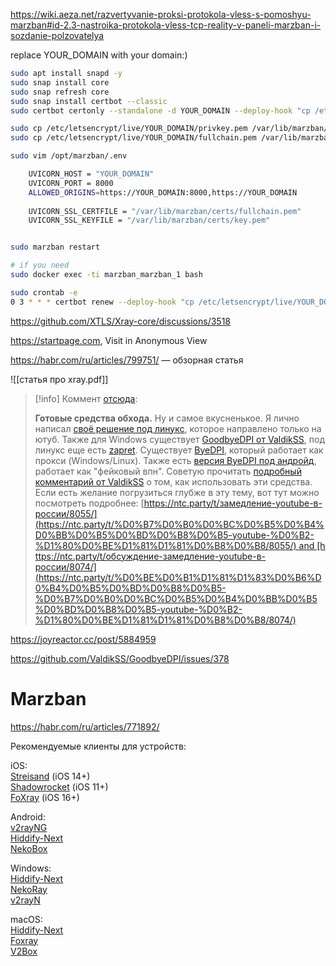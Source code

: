 https://wiki.aeza.net/razvertyvanie-proksi-protokola-vless-s-pomoshyu-marzban#id-2.3-nastroika-protokola-vless-tcp-reality-v-paneli-marzban-i-sozdanie-polzovatelya

replace YOUR_DOMAIN with your domain:)

```bash
sudo apt install snapd -y
sudo snap install core
sudo snap refresh core
sudo snap install certbot --classic
sudo certbot certonly --standalone -d YOUR_DOMAIN --deploy-hook "cp /etc/letsencrypt/live/YOUR_DOMAIN/privkey.pem /var/lib/marzban/certs/key.pem && cp /etc/letsencrypt/live/YOUR_DOMAIN/fullchain.pem /var/lib/marzban/certs/fullchain.pem"

sudo cp /etc/letsencrypt/live/YOUR_DOMAIN/privkey.pem /var/lib/marzban/certs/key.pem
sudo cp /etc/letsencrypt/live/YOUR_DOMAIN/fullchain.pem /var/lib/marzban/certs/fullchain.pem

sudo vim /opt/marzban/.env

	UVICORN_HOST = "YOUR_DOMAIN"
	UVICORN_PORT = 8000
	ALLOWED_ORIGINS=https://YOUR_DOMAIN:8000,https://YOUR_DOMAIN
	
	UVICORN_SSL_CERTFILE = "/var/lib/marzban/certs/fullchain.pem"
	UVICORN_SSL_KEYFILE = "/var/lib/marzban/certs/key.pem"


sudo marzban restart

# if you need
sudo docker exec -ti marzban_marzban_1 bash

sudo crontab -e
0 3 * * * certbot renew --deploy-hook "cp /etc/letsencrypt/live/YOUR_DOMAIN/privkey.pem /var/lib/marzban/certs/key.pem && cp /etc/letsencrypt/live/YOUR_DOMAIN/fullchain.pem /var/lib/marzban/certs/fullchain.pem"
```

https://github.com/XTLS/Xray-core/discussions/3518

https://startpage.com, Visit in Anonymous View

https://habr.com/ru/articles/799751/ — обзорная статья

![[статья про xray.pdf]]


>[!info] Коммент [отсюда](https://habr.com/ru/articles/832678/):
>
>**Готовые средства обхода.** Ну и самое вкусненькое. Я лично написал [своё решение под линукс](https://github.com/Waujito/youtubeUnblock), которое направлено только на ютуб. Также для Windows существует [GoodbyeDPI от ValdikSS](https://github.com/ValdikSS/GoodbyeDPI), под линукс еще есть [zapret](https://github.com/bol-van/zapret). Существует [ByeDPI](https://github.com/hufrea/byedpi), который работает как прокси (Windows/Linux). Также есть [версия ByeDPI под андройд](https://github.com/dovecoteescapee/ByeDPIAndroid), работает как "фейковый впн". Советую прочитать [подробный комментарий от ValdikSS](https://github.com/yt-dlp/yt-dlp/issues/10443#issuecomment-2248940967) о том, как использовать эти средства. Если есть желание погрузиться глубже в эту тему, вот тут можно посмотреть подробнее: [https://ntc.party/t/замедление-youtube-в-россии/8055/](https://ntc.party/t/%D0%B7%D0%B0%D0%BC%D0%B5%D0%B4%D0%BB%D0%B5%D0%BD%D0%B8%D0%B5-youtube-%D0%B2-%D1%80%D0%BE%D1%81%D1%81%D0%B8%D0%B8/8055/) and [https://ntc.party/t/обсуждение-замедление-youtube-в-россии/8074/](https://ntc.party/t/%D0%BE%D0%B1%D1%81%D1%83%D0%B6%D0%B4%D0%B5%D0%BD%D0%B8%D0%B5-%D0%B7%D0%B0%D0%BC%D0%B5%D0%B4%D0%BB%D0%B5%D0%BD%D0%B8%D0%B5-youtube-%D0%B2-%D1%80%D0%BE%D1%81%D1%81%D0%B8%D0%B8/8074/)

https://joyreactor.cc/post/5884959

https://github.com/ValdikSS/GoodbyeDPI/issues/378

# Marzban

https://habr.com/ru/articles/771892/

Рекомендуемые клиенты для устройств:

iOS:  
[Streisand](https://apps.apple.com/app/id6450534064) (iOS 14+)  
[Shadowrocket](https://apps.apple.com/us/app/shadowrocket/id932747118) (iOS 11+)  
[FoXray](https://apps.apple.com/us/app/foxray/id6448898396) (iOS 16+)

Android:  
[v2rayNG](https://github.com/2dust/v2rayNG/releases)  
[Hiddify-Next](https://play.google.com/store/apps/details?id=app.hiddify.com)  
[NekoBox](https://github.com/MatsuriDayo/NekoBoxForAndroid/releases)

Windows:  
[Hiddify-Next](https://github.com/hiddify/hiddify-next/releases/)  
[NekoRay](https://github.com/MatsuriDayo/nekoray/releases)  
[v2rayN](https://v2rayn/)

macOS:  
[Hiddify-Next](https://github.com/hiddify/hiddify-next/releases/latest/download/hiddify-macos-universal.zip)  
[Foxray](https://apps.apple.com/us/app/foxray/id6448898396)  
[V2Box](https://apps.apple.com/us/app/v2box-v2ray-client/id6446814690)